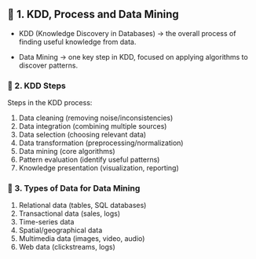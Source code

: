 ## 🔹 1. KDD, Process and Data Mining

- KDD (Knowledge Discovery in Databases) → the overall process of finding useful knowledge from data.

- Data Mining → one key step in KDD, focused on applying algorithms to discover patterns.


### 🔹 2. KDD Steps

Steps in the KDD process:

1. Data cleaning (removing noise/inconsistencies)
2. Data integration (combining multiple sources)
3. Data selection (choosing relevant data)
4. Data transformation (preprocessing/normalization)
5. Data mining (core algorithms)
6. Pattern evaluation (identify useful patterns)
8. Knowledge presentation (visualization, reporting)


### 🔹 3. Types of Data for Data Mining

1. Relational data (tables, SQL databases)
2. Transactional data (sales, logs)
3. Time-series data
4. Spatial/geographical data
5. Multimedia data (images, video, audio)
6. Web data (clickstreams, logs)

